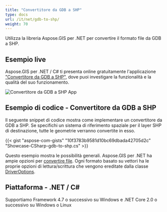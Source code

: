 ```yaml
---
title: "Convertitore da GDB a SHP"
type: docs
url: /it/net/gdb-to-shp/
weight: 70
---
```


Utilizza la libreria Aspose.GIS per .NET per convertire il formato file da GDB a SHP.

## **Esempio live**

Aspose.GIS per .NET / C# ti presenta online gratuitamente l'applicazione ["Convertitore da GDB a SHP"](https://products.aspose.app/gis/conversion/gdb-to-shp), dove puoi investigare la funzionalità e la qualità del suo funzionamento.

![Convertitore da GDB a SHP App](conversion.png)

## **Esempio di codice - Convertitore da GDB a SHP**

Il seguente snippet di codice mostra come implementare un convertitore da GDB a SHP. Se specifichi un sistema di riferimento spaziale per il layer SHP di destinazione, tutte le geometrie verranno convertite in esso. 

{{< gist "aspose-com-gists" "10f3783b9581d10bc69dbada42705d2c" "Showcase-CSharp-gdb-to-shp.cs" >}}

Questo esempio mostra le possibilità generali. Aspose.GIS per .NET ha ampie opzioni per [convertire file](https://docs.aspose.com/gis/net/vector-layers/). Ogni formato basato su vettori ha le proprie opzioni di lettura/scrittura che vengono ereditate dalla classe [DriverOptions](https://reference.aspose.com/gis/net/aspose.gis/driveroptions).

## **Piattaforma - .NET / C#**

Supportiamo Framework 4.7 o successivo su Windows e .NET Core 2.0 o successivo su Windows o Linux
